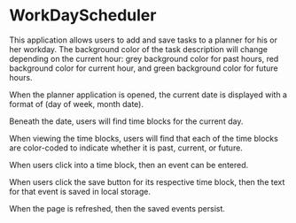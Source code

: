 # WorkDayScheduler

This application allows users to add and save tasks to a planner for his or her workday. The background color of the task description will change depending on the current hour:
grey background color for past hours, red background color for current hour, and green background color for future hours. 

When the planner application is opened, 
the current date is displayed with a format of (day of week, month date).

Beneath the date,
users will find time blocks for the current day.

When viewing the time blocks,
users will find that each of the time blocks are color-coded to indicate whether it is past, current, or future.

When users click into a time block, 
then an event can be entered.

When users click the save button for its respective time block,
then the text for that event is saved in local storage.

When the page is refreshed,
then the saved events persist.
